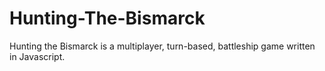 # Hunting-The-Bismarck
Hunting the Bismarck is a multiplayer, turn-based, battleship game written in Javascript.
